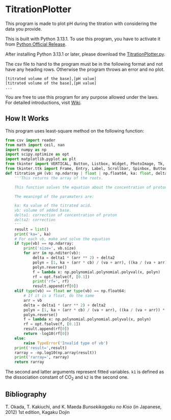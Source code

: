 # TitrationPlotter

This program is made to plot pH during the titration with considering the data you provide.

This is built with Python 3.13.1. To use this program, you have to activate it from [Python Official Release](https://www.python.org/downloads/).

After installing Python 3.13.1 or later, please download the [TitrationPlotter.py](TitrationPlotter/TitrationPlotter.py).

The csv file to hand to the program must be in the following format and not have any heading rows. Otherwise the program throws an error and no plot.

```csv
[titrated volume of the base],[pH value]
[titrated volume of the base],[pH value]
...
```

You are free to use this program for any purpose allowed under the laws. For detailed introductions, visit [Wiki](https://github.com/Tayra-Sakurai/TitrationPlotter.wiki.git).

## How It Works

This program uses least-square method on the following function:

```python
from csv import reader
from math import ceil, nan
import numpy as np
import scipy.optimize as opt
import matplotlib.pyplot as plt
from tkinter import VERTICAL, Button, Listbox, Widget, PhotoImage, Tk, StringVar, BooleanVar
from tkinter.ttk import Frame, Entry, Label, Scrollbar, Spinbox, Button
def titration_pH (vb: np.ndarray | float | np.float64, ka: float, delta1: float, delta2: float) -> np.ndarray | float:
    '''This returns the array of the roots.

    This function solves the equation about the concentration of proton.

    The meaningd of the paramaters are:

    ka: Ka value of the titrated acid.
    vb: volume of added base.
    delta1: correction of concentration of proton
    delta2: correction
    '''
    result = list()
    print('ka=', ka)
    # For each vb, make and solve the equation
    if type(vb) == np.ndarray:
        print('size=', vb.size)
        for arr in np.nditer(vb):
            delta = delta1 * (arr ** 2) + delta2
            polyn = [1, ka + (arr * cb) / (va + arr), ((ka / (va + arr)) * (cb * arr - ca * va)) - kw - delta * k1, - (ka * kw + 2 * delta * k2 + delta * ka * k1), -2 * k2 * ka]
            polyn.reverse()
            f = lambda x: np.polynomial.polynomial.polyval(x, polyn)
            rf = opt.fsolve(f, [0.1])
            print('rf=', rf)
            result.append(rf[0])
    elif type(vb) == float or type(vb) == np.float64:
        # If it is a float, do the same
        arr = vb
        delta = delta1 * (arr ** 2) + delta2
        polyn = [1, ka + (arr * cb) / (va + arr), ((ka / (va + arr)) * (cb * arr - ca * va)) - kw - delta * k1, - (ka * kw + 2 * delta * k2 + delta * ka * k1), -2 * k2 * ka]
        polyn.reverse()
        f = lambda x: np.polynomial.polynomial.polyval(x, polyn)
        rf = opt.fsolve(f, [0.1])
        result.append(rf[0])
        return -log10(rf[0])
    else:
        raise TypeError('Invalid type of vb')
    print('result=',result)
    rarray = -np.log10(np.array(result))
    print('rarray=', rarray)
    return rarray
```

The second and latter arguments represent fitted variables. `k1` is defined as the dissociation constant of $\text{CO}_2$ and `k2` is the second one.

## Bibliography

T. Okada, T. Kakiuchi, and K. Maeda _Bunsekikagaku no Kiso_ (in Japanese, 2012) 1st edition, Kagaku Dojin

